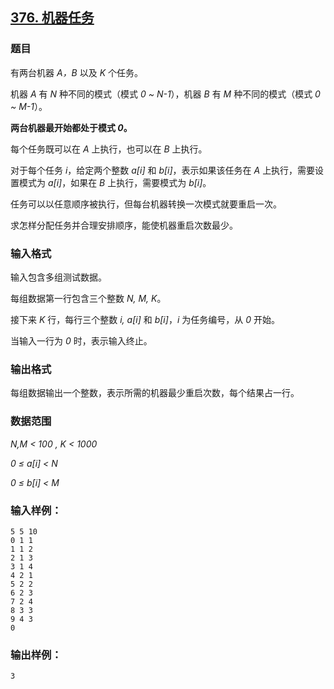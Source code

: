 ## [376. 机器任务](https://www.acwing.com/problem/content/378/)

### 题目

有两台机器 *A，B* 以及 *K* 个任务。

机器 *A* 有 *N* 种不同的模式（模式 *0 ~ N-1*），机器 *B* 有 *M* 种不同的模式（模式 *0 ~ M-1*）。

**两台机器最开始都处于模式 *0*。**

每个任务既可以在 *A* 上执行，也可以在 *B* 上执行。

对于每个任务 *i*，给定两个整数 *a[i]* 和 *b[i]*，表示如果该任务在 *A* 上执行，需要设置模式为 *a[i]*，如果在 *B* 上执行，需要模式为 *b[i]*。

任务可以以任意顺序被执行，但每台机器转换一次模式就要重启一次。

求怎样分配任务并合理安排顺序，能使机器重启次数最少。

### 输入格式

输入包含多组测试数据。

每组数据第一行包含三个整数 *N, M, K*。

接下来 *K* 行，每行三个整数 *i, a[i]* 和 *b[i]*，*i* 为任务编号，从 *0* 开始。

当输入一行为 *0* 时，表示输入终止。

### 输出格式

每组数据输出一个整数，表示所需的机器最少重启次数，每个结果占一行。

### 数据范围

*N,M < 100 , K < 1000*

*0 ≤ a[i] < N*

*0 ≤ b[i] < M*

### 输入样例：

```
5 5 10
0 1 1
1 1 2
2 1 3
3 1 4
4 2 1
5 2 2
6 2 3
7 2 4
8 3 3
9 4 3
0
```

### 输出样例：

```
3
```
